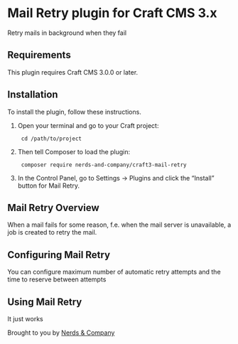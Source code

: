 # Mail Retry plugin for Craft CMS 3.x

Retry mails in background when they fail

## Requirements

This plugin requires Craft CMS 3.0.0 or later.

## Installation

To install the plugin, follow these instructions.

1. Open your terminal and go to your Craft project:

        cd /path/to/project

2. Then tell Composer to load the plugin:

        composer require nerds-and-company/craft3-mail-retry

3. In the Control Panel, go to Settings → Plugins and click the “Install” button for Mail Retry.

## Mail Retry Overview

When a mail fails for some reason, f.e. when the mail server is unavailable, a job is created to retry the mail.

## Configuring Mail Retry

You can configure maximum number of automatic retry attempts and the time to reserve between attempts

## Using Mail Retry

It just works

Brought to you by [Nerds & Company](nerds.company)
